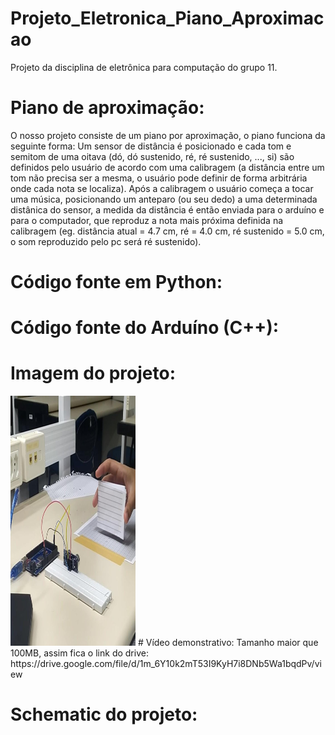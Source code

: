 # Projeto_Eletronica_Piano_Aproximacao

Projeto da disciplina de eletrônica para computação do grupo 11.

# Piano de aproximação:

O nosso projeto consiste de um piano por aproximação, o piano funciona da seguinte forma:
Um sensor de distância é posicionado e cada tom e semitom de uma oitava (dó, dó sustenido, ré, ré sustenido, ..., si)
são definidos pelo usuário de acordo com uma calibragem (a distância entre um tom não precisa ser a mesma, o usuário
pode definir de forma arbitrária onde cada nota se localiza). Após a calibragem o usuário começa a tocar uma música,
posicionando um anteparo (ou seu dedo) a uma determinada distânica do sensor, a medida da distância é então enviada para 
o arduíno e para o computador, que reproduz a nota mais próxima definida na calibragem 
(eg. distância atual = 4.7 cm, ré = 4.0 cm, ré sustenido = 5.0 cm, o som reproduzido pelo pc será ré sustenido).


# Código fonte em Python:

# Código fonte do Arduíno (C++):

# Imagem do projeto:

<img src="https://github.com/teosalves/Projeto_Eletronica_Piano_Aproximacao/blob/main/proj.jpg" width="200" height="400" />
# Vídeo demonstrativo:
Tamanho maior que 100MB, assim fica o link do drive:
https://drive.google.com/file/d/1m_6Y10k2mT53I9KyH7i8DNb5Wa1bqdPv/view

# Schematic do projeto:
